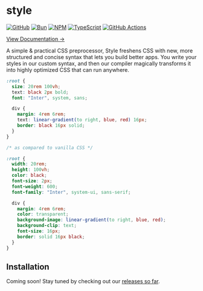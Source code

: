 # style

[![GitHub](https://img.shields.io/badge/github-%23121011.svg?style=for-the-badge&logo=github&logoColor=white)](https://github.com/aarvinr/style)
[![Bun](https://img.shields.io/badge/Bun-%23000000.svg?style=for-the-badge&logo=bun&logoColor=white)](https://bun.sh/)
[![NPM](https://img.shields.io/badge/NPM-%23CB3837.svg?style=for-the-badge&logo=npm&logoColor=white)](https://www.npmjs.com/org/stylecss)
[![TypeScript](https://img.shields.io/badge/typescript-%23007ACC.svg?style=for-the-badge&logo=typescript&logoColor=white)](https://www.typescriptlang.org/)
[![GitHub Actions](https://img.shields.io/badge/github%20actions-%232671E5.svg?style=for-the-badge&logo=githubactions&logoColor=white)](https://github.com/aarvinr/style/actions)

[View Documentation &rarr;](https://stylecss.js.org/)

A simple &amp; practical CSS preprocessor, Style freshens CSS with new, more structured and concise syntax that lets you build better apps. You write your styles in our custom syntax, and then our compiler magically transforms it into highly optimized CSS that can run anywhere.

```css
:root {
  size: 20rem 100vh;
  text: black 2px bold;
  font: "Inter", system, sans;

  div {
    margin: 4rem 6rem;
    text: linear-gradient(to right, blue, red) 16px;
    border: black 16px solid;
  }
}

/* as compared to vanilla CSS */

:root {
  width: 20rem;
  height: 100vh;
  color: black;
  font-size: 2px;
  font-weight: 600;
  font-family: "Inter", system-ui, sans-serif;

  div {
    margin: 4rem 6rem;
    color: transparent;
    background-image: linear-gradient(to right, blue, red);
    background-clip: text;
    font-size: 16px;
    border: solid 16px black;
  }
}
```

## Installation

Coming soon! Stay tuned by checking out our [releases so far](https://github.com/aarvinr/style/releases).

